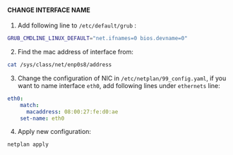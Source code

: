 #### CHANGE INTERFACE NAME
1. Add following line to ```/etc/default/grub``` : 
```bash
GRUB_CMDLINE_LINUX_DEFAULT="net.ifnames=0 bios.devname=0"
```
2. Find the mac address of interface from:

```bash
cat /sys/class/net/enp0s8/address
```

3. Change the configuration of NIC in `/etc/netplan/99_config.yaml`, if you want to name interface `eth0`, add following lines under `ethernets` line:

```yaml
eth0:
    match:
      macaddress: 08:00:27:fe:d0:ae
    set-name: eth0
```

4. Apply new configuration:
```bash
netplan apply
```
